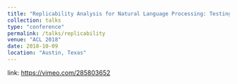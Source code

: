 ```yaml
---
title: "Replicability Analysis for Natural Language Processing: Testing Significance with Multiple Datasets"
collection: talks
type: "conference"
permalink: /talks/replicability
venue: "ACL 2018"
date: 2018-10-09
location: "Austin, Texas"
---
```

link: https://vimeo.com/285803652
